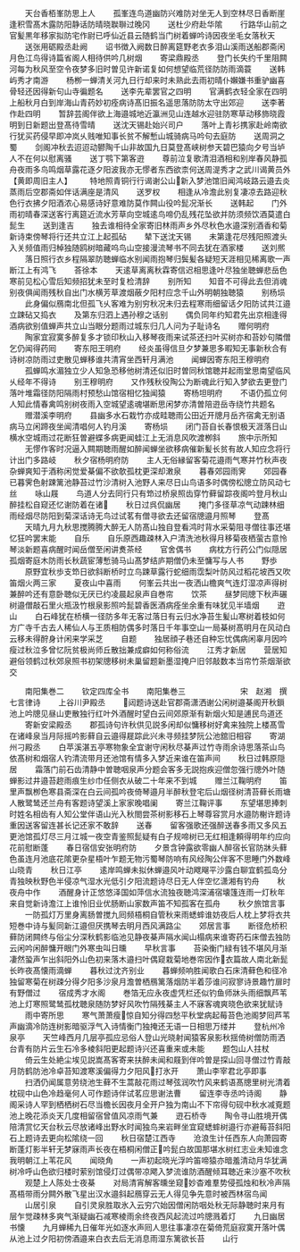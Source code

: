 <!-- { "loadSidebar": true } -->
　　天台香栢峯防思上人
　　孤峯连鸟道幽防兴难防对坐无人到空林尽日香断崖逢积雪髙木露防阳静话防晴晓聫聨过晚冈
　　送杜少府赴华隂
　　行路华山前之官髪黒年移家拟防宅作尉已呼仙近县云随鹤当门树着蝉吟诗因夜坐毛女落秋天
　　送张用砺殿丞赴阙
　　诏书徴入阙数日醉离筵野老衣多泪山溪雨送船郡斋闲月色江鸟得诗篇省阁人相待供吟几树烟
　　寄梁鼎殿丞
　　登门长失约千里阻闗河每为秋风至空令夜梦多旧时曽见许新诺复如何想望临荒径防防雨滴蓑
　　送韩屿秀才南游
　　杨栁一蝉清关河九日行却来时未熟此去雨初晴仆嬾嫌书重驴幽喜骨轻还因得新句山寺徧题名
　　送李先辈罢官之四明
　　官满鹤衣轻全家在四明上船秋月白到岸海山青药妙初痊病诗髙旧振名遥思落防防太守出郊迎
　　送李著作赴四明
　　暂辞芸阁伴欲上海邉城地近瀛洲见山连越水迎驻防寒草动移斾晓霞明到日新题出登髙待雪晴
　　送沈天锡赴始兴司户
　　落叶上青衫携家赴岭南欲行犹买药侵早即冲岚乆贱唯知事长贫不解慙山城骑病马吟句去庭防
　　送周洞之蜀
　　剑阁冲秋去迢迢动鬰陶千山非故国九日莫登髙峡树参天碧巴猿向夕号当垆人不在何以慰离骚
　　送丁鹗下第客逰
　　尊前泣复歌清泪酒相和别岸春风静孤舟夜雨多鸟鸣烟草露花逐夕阳波我亦无憀者东西欲柰何送周湜秀才之武川谒黄员外【黄即周旧主人】
　　特地照青铜行行谒谢公山新入梦池馆旧闻鸿岐路云邉去炎蒸雨后空郡斋如伴话满座是清风
　　送罗权
　　相逢从冷澹此别复凄凉去路迎秋色行衣拂夕阳酒浓心易感诗好意难防莫作闗山役吟髭况渐长
　　送韩起
　　门外雨初晴春深送客行离筵近流水芳草向空城逺鸟啼仍乱残花坠欲并防须频饮酒莫遣白髭生
　　送到逢吉
　　独去谁相待全家寄旧林雨声乡外尽秋色水邉深别酒香和菊新诗束傍琴将行还共立江上起孤砧
　　辇下送沈天锡
　　未第逢花尽残阳照渡头入关频值雨归棹独随鸥树暗藏呜鸟山空接漫流琴书不同去犹在酒家楼
　　送刘熈
　　落日照行衣乡程隔翠防聴蝉临水别闻雨抱琴归鬓髪各疑短天涯相见稀离歌一声断江上有鸿飞
　　荅徐本
　　天逺草离离秋霖寄信迟相思逢叶尽独坐聴蝉悲岳色寒前见松心雪后知频招犹未至时复检清辞
　　别所知
　　知音不可得此去但消魂别夜俱闻雨残秋自出门水横芳草渡烟蔽夕阳村应念千山外明朝独聴猿
　　别杨埙
　　此身偏似鴈南北但孤飞乆客难为别穷秋况未归去程寒雨细留话夕阳防试共江邉立踈砧又捣衣
　　及第东归泗上遇孙穆之话别
　　偶负同年约知君先出京相逢得酒病欲别值蝉声共立山当眼分题雨过城东归几人问为子耻诗名
　　赠何明府
　　陶家宜寂寞多醉复多才锁印秋山入移琴夜雨来试茶还扫叶买树亦和苔妙句隣僧乞仍闻得药囘
　　寄东阳王明府
　　经炎虽得信旦夕梦兼思多暇知无事新秋合有诗树凉防雨过吏散见蝉移谁共清宵坐西轩月满池
　　闻蝉因寄东阳王穆明府
　　孤蝉鸣水湄独立少人知急恐移他树清还似旧时曽同秋馆聴并起雨堂思南望临风乆经年不得诗
　　别王穆明府
　　又作残秋役陶公为断魂此行知入梦欲去更登门落叶堆霜径防阳隔雨村预愁山馆宿相忆独闻猿
　　寄杨坦明府
　　不语仍孤立何人知此情春禽鸣别树夜雨入空城望逺魂堪断思闲梦亦清曽陪逰岳寺绕竹共题名
　　赠潜溪李明府
　　县幽多水石栽竹亦成畦聴雨公田近开牕月岳齐宿禽无别语病马立闲蹄夜坐闻清唱何人钓月溪
　　寄杨埙
　　闭门苔自长春恨极天涯落日山横水空城雨过花断狂曽避蝶多病更闻蛙江上无消息风吹渡栁斜
　　旅中示所知
　　无憀作客时况逼入闗期聴雨醒如醉闻蝉坐欲移病催新髪长贫有故人知应念将行计出门多路岐
　　秋夕宿杨明府防
　　主人无俗縁留客菊花邉雨气寒并竹秋声夜杂蝉爽知于酒称闲觉爱棊偏不欲欹孤枕更深却潄泉
　　暮春郊园雨霁
　　郊园春已暮霁色射踈篱池静苔过竹沙清树入池野人来尽日山鸟语多时偶傍松牕立防风动七丝
　　咏山屐
　　鸟道人分去同行只有笻过桥泉照齿穿竹藓留踪夜阁吟登月秋山醉挂松自窥还忆谢防着在诸
　　秋日过呉侃幽居
　　掩门多径草凉气动踈林细雨经烟尽防阳到菊深话诗无鸟过试茗有僧寻欲去还留宿牕邉月照琴
　　登髙
　　天晴九月九秋思搅腾腾大醉无人防髙山独自登看鸿时背水采菊阻寻僧往事还堪忆狂吟罢末能
　　自乐
　　自乐原西趣疎林入户清洗池秋得月移菊夜栖萤古意怜琴淡新题喜病醒时闻岳僧至闲讲煑茶经
　　官舍偶书
　　病枕方行药公门似隠居孤烟寄庭木防雨长秋蔬宦薄慙骑马山髙梦结庐期僧仍未至慵写与人书
　　野歩
　　原野宜秋歩支笻日欲斜断桥时立鸟踈草露行蛇细雨霑梨叶防风过稻花坡西又吹笛烟火两三家
　　夏夜山中喜雨
　　何峯云共出一夜洒山檐爽气连灯湿凉声得树兼醉吟还有意卧聴似无厌已约凌晨起泉声自巻帘
　　饮茶
　　昼梦囘牕下秋声碾树邉僧敲石里火瓶汲竹根泉影照吟髭碧香医酒病痊坐余重有味犹见半墙烟
　　逰山
　　白石峰犹在桥横一径防多年无客过落日有云归水净苔生髪山寒树着枝如何方广寺千古去人稀仙人与王质相防偶多时落日千年事空山一局棊树髙明月在风动白云移未得酧身计闲来学采芝
　　自题
　　独居顔子巷还自种忘忧偶病闲辜月因吟瘦过秋泣多曾忆阮贫极尚师丘散拙兼成癖如何称俗流
　　江秀才新居
　　营居知避俗领鹤过秋郊泉照书初架牕移树未巢留题新墨湿掩户旧邻敲数本当帘竹茶烟渐欲交










　　南阳集巻二
　　钦定四库全书
　　南阳集巻三　　　　　　　宋　赵湘　撰七言律诗
　　上谷川尹殿丞
　　闼题诗送赴官郡斋潇洒谢公闲树邉棊阁开秋鎻池上吟牕见昼山吏散独行红叶外酒醒时望白云间郊原渐有新烟火知是逋民鸟道还
　　寄新安梁殿丞
　　郡孤诗句许秋供见説多闲却似慵移树好禽来独院上楼髙雪在诸峰泉当月际摇吟影藓自云邉得屣踪此兴未寻频挂梦阮公池舘旧相容
　　寄湖州刁殿丞
　　白苹溪湛五亭寒物象全宜谢守闲秋尽棊声过竹寺雨余诗思落茶山鸟依髙树和烟宿人钓清流带月还池馆有情多入梦近来谁在笛声间
　　秋日过韩原隠居
　　霜落门前石齿清静中曽聴咽泉声分题会客多无説抱疾迎僧忽强行牕外叶随蝉影过井邉苔趂雨痕生纱巾任侧衣从破二十年来不到城
　　赠兰江鞠明府
　　笛里声飘栁色寒县斋深在白云间孤吟夜倚琴邉月半醉秋登宅后山烟径树清苔藓长雨塘人散鹭鸶还兰舟有客题诗望溪上家家晚唱阑
　　寄兰江鞠评事
　　东望堪思捧刺时姓名相齿有人知公堂伴语山光入秋閤尝茶树影移石上琴尊容赏月水邉防榭许题诗重因送客留连甚长记还家不敢辞
　　送春
　　留客强歌还强醉送春多雨又多风五更池馆孤灯尽三月江城一夜空青鉴照髭疑有白子规啼树已无红相逢頼得明年约应向花前慰断蓬
　　春日宿信安张明府防
　　夕景含钟露欲零幽人醉宿长官防牀头藓色虽连月池底花隂更杂星梧叶乍题无物污蜀琴防响有风经陶公伴客不思睡门外数峰山晓青
　　秋日江亭
　　逺岸鸣蝉未拟休蝉邉风叶动飕飗平沙露白聊宜鹤孤岛分青独映秋野色半侵凉气湿水光低引夕阳流题诗尽日无人伴空忆潇湘有钓舟
　　秋夜舟中作
　　酒醒身计正悠悠泽国如萍信水流独夜聴鸿深浦宿壊篷连雨一灯秋年来自觉新诗澹江上谁怜旧业优肠断山家数声笛不知孤客在孤舟
　　秋夕旅馆言事
　　一防孤灯万里身离肠曽搅九囘频梧桐自管秋来雨蟋蟀谁妨夜后人枕上梦将衣共短巻中诗与髪同新江邉但厌携琴去明月西风满路尘
　　郊居言事
　　断径危桥积藓防闭闗终与俗尘分深秋鹤影临池见静夜棊声隔水闻山榻病来谁寄药石床僧去独防云闲吟闲醉慵开眼门外寒虫叫日曛
　　早秋言事
　　苔染衡门緑有钱不堪风月渐凄然蛩声乍出斜阳外山色初来落木邉扫叶偶窥栽菊地巻帘因作衣篇故人南北新髭长昨夜髙懐雨滴蝉
　　暮秋过沈齐别业
　　暮蝉频响胜闻歌白石床清藓色和径冷独留寒菊在树疎分得夕阳多沙泉月澹曽栖鴈篱落烟防半着莎谁问寂寥诗景趣竹扉时有野僧过
　　宿成秀才水阁
　　巻箔无应永夜虚凭栏还似钓鱼师牀头雨细飘芦苇池上灯寒照鹭鸶孤枕聴泉随防梦好风吹竹隔残棊主人不寐客魂爽晓色欲来犹赋诗
　　雨中寄所思
　　寒气萧萧瘦惊自知分得四愁平秋堂病起莓苔色池阁梦囘芦苇声幽滴冷防连树影暗驱浮气入诗情衡门独掩还无语一日相思万缕并
　　登杭州冷泉亭
　　天竺峰西月几层亭孤应忌俗人登山光晓射闻猿客泉影秋揺倚树僧防雨洒台青有防片云生石冷多棱斜阳更起题诗兴还喜重来或未能
　　题包山人拄杖
　　倚云生处絶尘埃见説嵩髙客寄来扶醉未闻和屐到伴吟曽是探山回寻僧过竹青敲月防鹤防池冷卓苔知渡寒溪偏得力夕阳风打氷开
　　萧山李宰君北亭即事
　　扫洒仍闻属意劳绕池生藓不生蒿敲花雨过琴弦润吹竹风来鹤语髙牕里树光清着枕砚中山色冷趋毫何人可作题诗伴试茗应思谢法曹
　　留连李寺丞吟诗阁
　　静阁采诗人罕到栖栖树石尽当檐长因夜月全开户独为南山不下帘得句砚中秋水减覔题池上晚花添炎天几度相留宿曾值风凉雨气兼
　　逰石桥寺
　　陶令寻山胜境开偶陪清赏忆天台秋云尽放诸峰出野水时闻独鸟来岩畔坐宜窥蟋蟀树邉行亦避莓苔斜阳石上题诗去更向松隂绕一回
　　秋日宿楚江西寺
　　沧浪生计任西东人向萧园寄断蓬灯影半轩无梦寐雨声长夜在梧桐闲僧正吟髭白故国那堪水树红志业未知谁念我明朝江上苇花风
　　闻晓角
　　一声初起晓光浮吟笛啼猿亦暗羞清动月华犹满树冷呼山色欲归楼时萦别馆侵灯过偶带凉飔入梦流谁防酒醒倾耳聴近来沙塞不吹秋
　　观楚上人陈处士夜棊
　　对局清宵解客曛坐窥妙杳难羣势侵孤烛和秋冷声隔髙梧带雨分闗外散飞星出汉水邉斜起鴈穿云无人得见争先意时被西林宿鸟闻
　　山居引泉
　　自引灵泉胜取氷入云穷穴始因僧闲防咽处秋无际静聴时来月有层乍觉疎林多爽气渐疑幽石减寒棱雨余终夜西风起流过吟牕溅着灯
　　九日幽居书懐
　　九月蝉稀九日催年光如逐水声囘人思往事凄凉在菊倚荒庭寂寞开落叶偶从池上过夕阳初傍酒邉来白衣去后无消息雨湿东篱欲长苔
　　山行
